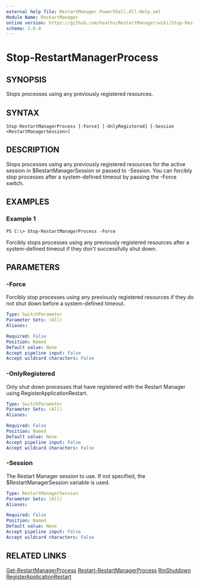 ```yaml
---
external help file: RestartManager.PowerShell.dll-Help.xml
Module Name: RestartManager
online version: https://github.com/heaths/RestartManager/wiki/Stop-RestartManagerProcess
schema: 2.0.0
---
```


# Stop-RestartManagerProcess

## SYNOPSIS
Stops processes using any previously registered resources.

## SYNTAX

```
Stop-RestartManagerProcess [-Force] [-OnlyRegistered] [-Session <RestartManagerSession>]
```

## DESCRIPTION
Stops processes using any previously registered resources for the active session in $RestartManagerSession or passed to -Session. You can forcibly stop processes after a system-defined timeout by passing the -Force switch.

## EXAMPLES

### Example 1
```
PS C:\> Stop-RestartManagerProcess -Force
```

Forcibly stops processes using any previously registered resources after a system-defined timeout if they don't successfully shut down.

## PARAMETERS

### -Force
Forcibly stop processes using any previously registered resources if they do not shut down before a system-defined timeout.

```yaml
Type: SwitchParameter
Parameter Sets: (All)
Aliases: 

Required: False
Position: Named
Default value: None
Accept pipeline input: False
Accept wildcard characters: False
```

### -OnlyRegistered
Only shut down processes that have registered with the Restart Manager using RegisterApplicationRestart.

```yaml
Type: SwitchParameter
Parameter Sets: (All)
Aliases: 

Required: False
Position: Named
Default value: None
Accept pipeline input: False
Accept wildcard characters: False
```

### -Session
The Restart Manager session to use. If not specified, the $RestartManagerSession variable is used.

```yaml
Type: RestartManagerSession
Parameter Sets: (All)
Aliases: 

Required: False
Position: Named
Default value: None
Accept pipeline input: False
Accept wildcard characters: False
```

## RELATED LINKS
[Get-RestartManagerProcess](Get-RestartManagerProcess)
[Restart-RestartManagerProcess](Restart-RestartManagerProcess)
[RmShutdown](https://msdn.microsoft.com/library/windows/desktop/aa373667.aspx)
[RegisterApplicationRestart](https://msdn.microsoft.com/library/windows/desktop/aa373347.aspx)